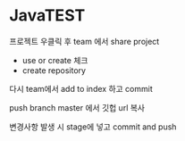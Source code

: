# JavaTEST

프로젝트 우클릭 후 team 에서 share project 
* use or create 체크
* create repository

다시 team에서 add to index 하고 commit

push branch master 에서 깃헙 url 복사

변경사항 발생 시 stage에 넣고 commit and push
